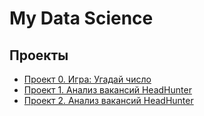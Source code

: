 # My Data Science
## Проекты

* [Проект 0. Игра: Угадай число](https://github.com/Zylno/sf_data_science_DSPR-123/tree/main/project_0)
* [Проект 1. Анализ вакансий HeadHunter](https://github.com/Zylno/sf_data_science_DSPR-123/tree/main/Project_1)
* [Проект 2. Анализ вакансий HeadHunter](https://github.com/Zylno/sf_data_science_DSPR-123/tree/main/Project_2)